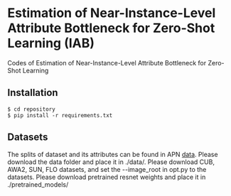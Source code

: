 # Estimation of Near-Instance-Level Attribute Bottleneck for Zero-Shot Learning (IAB)
Codes of Estimation of Near-Instance-Level Attribute Bottleneck for Zero-Shot Learning

## Installation
```shell
$ cd repository
$ pip install -r requirements.txt
```

## Datasets
The splits of dataset and its attributes can be found in APN [data]([https://github.com/wenjiaXu/APN-ZSL](https://drive.google.com/file/d/1bCZ28zJZNzsRjlHxH_vh2-9d7Ln1GgjE/view)). Please download the data folder and place it in ./data/.
Please download CUB, AWA2, SUN, FLO datasets, and set the --image_root in opt.py to the datasets.
Please download pretrained resnet weights and place it in ./pretrained_models/



